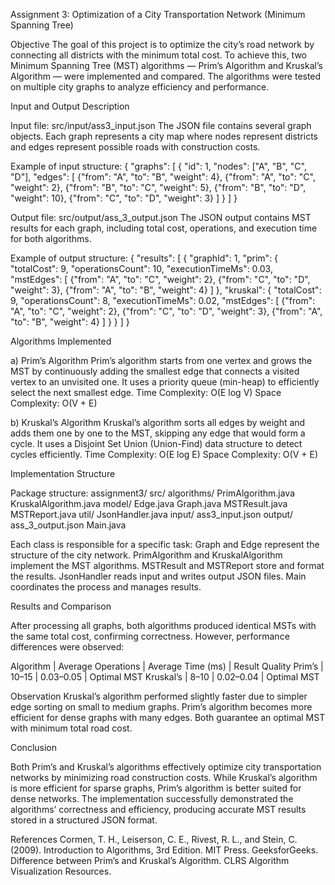 Assignment 3: Optimization of a City Transportation Network (Minimum Spanning Tree)

Objective
The goal of this project is to optimize the city’s road network by connecting all districts with the minimum total cost. To achieve this, two Minimum Spanning Tree (MST) algorithms — Prim’s Algorithm and Kruskal’s Algorithm — were implemented and compared. The algorithms were tested on multiple city graphs to analyze efficiency and performance.

Input and Output Description

Input file:
src/input/ass3_input.json
The JSON file contains several graph objects. Each graph represents a city map where nodes represent districts and edges represent possible roads with construction costs.

Example of input structure:
{
"graphs": [
{
"id": 1,
"nodes": ["A", "B", "C", "D"],
"edges": [
{"from": "A", "to": "B", "weight": 4},
{"from": "A", "to": "C", "weight": 2},
{"from": "B", "to": "C", "weight": 5},
{"from": "B", "to": "D", "weight": 10},
{"from": "C", "to": "D", "weight": 3}
]
}
]
}

Output file:
src/output/ass_3_output.json
The JSON output contains MST results for each graph, including total cost, operations, and execution time for both algorithms.

Example of output structure:
{
"results": [
{
"graphId": 1,
"prim": {
"totalCost": 9,
"operationsCount": 10,
"executionTimeMs": 0.03,
"mstEdges": [
{"from": "A", "to": "C", "weight": 2},
{"from": "C", "to": "D", "weight": 3},
{"from": "A", "to": "B", "weight": 4}
]
},
"kruskal": {
"totalCost": 9,
"operationsCount": 8,
"executionTimeMs": 0.02,
"mstEdges": [
{"from": "A", "to": "C", "weight": 2},
{"from": "C", "to": "D", "weight": 3},
{"from": "A", "to": "B", "weight": 4}
]
}
}
]
}

Algorithms Implemented

a) Prim’s Algorithm
Prim’s algorithm starts from one vertex and grows the MST by continuously adding the smallest edge that connects a visited vertex to an unvisited one. It uses a priority queue (min-heap) to efficiently select the next smallest edge.
Time Complexity: O(E log V)
Space Complexity: O(V + E)

b) Kruskal’s Algorithm
Kruskal’s algorithm sorts all edges by weight and adds them one by one to the MST, skipping any edge that would form a cycle. It uses a Disjoint Set Union (Union-Find) data structure to detect cycles efficiently.
Time Complexity: O(E log E)
Space Complexity: O(V + E)

Implementation Structure

Package structure:
assignment3/
src/
algorithms/
PrimAlgorithm.java
KruskalAlgorithm.java
model/
Edge.java
Graph.java
MSTResult.java
MSTReport.java
util/
JsonHandler.java
input/
ass3_input.json
output/
ass_3_output.json
Main.java

Each class is responsible for a specific task:
Graph and Edge represent the structure of the city network.
PrimAlgorithm and KruskalAlgorithm implement the MST algorithms.
MSTResult and MSTReport store and format the results.
JsonHandler reads input and writes output JSON files.
Main coordinates the process and manages results.

Results and Comparison

After processing all graphs, both algorithms produced identical MSTs with the same total cost, confirming correctness. However, performance differences were observed:

Algorithm | Average Operations | Average Time (ms) | Result Quality
Prim’s | 10–15 | 0.03–0.05 | Optimal MST
Kruskal’s | 8–10 | 0.02–0.04 | Optimal MST

Observation
Kruskal’s algorithm performed slightly faster due to simpler edge sorting on small to medium graphs.
Prim’s algorithm becomes more efficient for dense graphs with many edges.
Both guarantee an optimal MST with minimum total road cost.

Conclusion

Both Prim’s and Kruskal’s algorithms effectively optimize city transportation networks by minimizing road construction costs. While Kruskal’s algorithm is more efficient for sparse graphs, Prim’s algorithm is better suited for dense networks. The implementation successfully demonstrated the algorithms’ correctness and efficiency, producing accurate MST results stored in a structured JSON format.

References
Cormen, T. H., Leiserson, C. E., Rivest, R. L., and Stein, C. (2009). Introduction to Algorithms, 3rd Edition. MIT Press.
GeeksforGeeks. Difference between Prim’s and Kruskal’s Algorithm.
CLRS Algorithm Visualization Resources.
